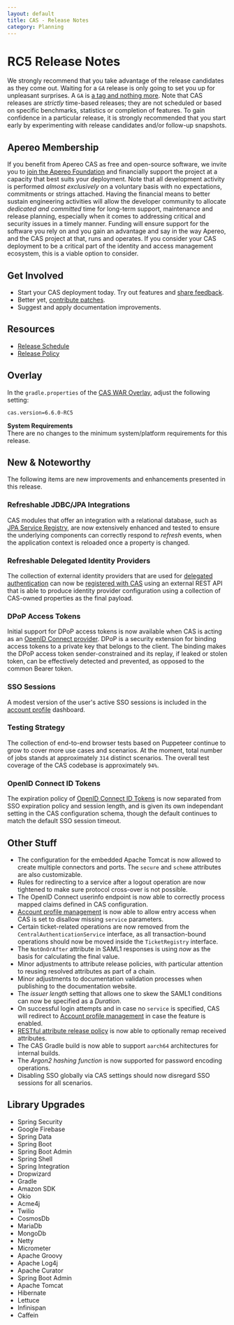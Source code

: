 ```yaml
---
layout: default
title: CAS - Release Notes
category: Planning
---
```


# RC5 Release Notes

We strongly recommend that you take advantage of the release candidates as they come out. Waiting for a `GA` release is only going to set
you up for unpleasant surprises. A `GA` is [a tag and nothing more](https://apereo.github.io/2017/03/08/the-myth-of-ga-rel/). Note 
that CAS releases are *strictly* time-based releases; they are not scheduled or based on specific benchmarks, statistics 
or completion of features. To gain confidence in a particular release, it is strongly recommended that you start 
early by experimenting with release candidates and/or follow-up snapshots.

## Apereo Membership

If you benefit from Apereo CAS as free and open-source software, we invite you
to [join the Apereo Foundation](https://www.apereo.org/content/apereo-membership)
and financially support the project at a capacity that best suits your deployment. Note that all development activity is performed
*almost exclusively* on a voluntary basis with no expectations, commitments or strings attached. Having the financial means to better
sustain engineering activities will allow the developer community to allocate *dedicated and committed* time for long-term support,
maintenance and release planning, especially when it comes to addressing critical and security issues in a timely manner. Funding will
ensure support for the software you rely on and you gain an advantage and say in the way Apereo, and the CAS project at that, runs and
operates. If you consider your CAS deployment to be a critical part of the identity and access management ecosystem, this is a viable option
to consider.

## Get Involved

- Start your CAS deployment today. Try out features and [share feedback](/cas/Mailing-Lists.html).
- Better yet, [contribute patches](/cas/developer/Contributor-Guidelines.html).
- Suggest and apply documentation improvements.

## Resources

- [Release Schedule](https://github.com/apereo/cas/milestones)
- [Release Policy](/cas/developer/Release-Policy.html)

## Overlay

In the `gradle.properties` of the [CAS WAR Overlay](../installation/WAR-Overlay-Installation.html), adjust the following setting:

```properties
cas.version=6.6.0-RC5
```

<div class="alert alert-info">
<strong>System Requirements</strong><br/>There are no changes to the minimum system/platform requirements for this release.
</div>

## New & Noteworthy

The following items are new improvements and enhancements presented in this release.

### Refreshable JDBC/JPA Integrations

CAS modules that offer an integration with a relational database, such as [JPA Service Registry](../services/JPA-Service-Management.html), 
are now extensively enhanced and tested to ensure the underlying components can correctly respond to *refresh* events, when 
the application context is reloaded once a property is changed.

### Refreshable Delegated Identity Providers

The collection of external identity providers that are used for [delegated authentication](../integration/Delegate-Authentication.html)
can now be [registered with CAS](../integration/Delegate-Authentication-Provider-Registration.html) using an external 
REST API that is able to produce identity provider configuration using a collection of CAS-owned properties as the final payload.
    
### DPoP Access Tokens

Initial support for DPoP access tokens is now available when CAS is acting as an [OpenID Connect provider](../authentication/OIDC-Authentication.html).
DPoP is a security extension for binding access tokens to a private key that belongs to the client. The binding makes the DPoP 
access token sender-constrained and its replay, if leaked or stolen token, can be effectively detected and prevented, as opposed to the common Bearer token.

### SSO Sessions

A modest version of the user's active SSO sessions is included in 
the [account profile](../registration/Account-Management-Overview.html) dashboard.

### Testing Strategy

The collection of end-to-end browser tests based on Puppeteer continue to grow to cover
more use cases and scenarios. At the moment, total number of jobs stands at approximately `314` distinct
scenarios. The overall test coverage of the CAS codebase is approximately `94%`.

### OpenID Connect ID Tokens

The expiration policy of [OpenID Connect ID Tokens](../authentication/OIDC-Authentication-TokenExpirationPolicy.html)
is now separated from SSO expiration policy and session length, and is given its own independant setting in the CAS
configuration schema, though the default continues to match the default SSO session timeout.

## Other Stuff
     
- The configuration for the embedded Apache Tomcat is now allowed to create multiple connectors and ports. The `secure` and `scheme` attributes are also 
  customizable.
- Rules for redirecting to a service after a logout operation are now tightened to make sure protocol cross-over is not possible.
- The OpenID Connect userinfo endpoint is now able to correctly process mapped claims defined in CAS configuration.
- [Account profile management](../registration/Account-Management-Overview.html) is now able to allow entry access when CAS is set to disallow missing `service` parameters.
- Certain ticket-related operations are now removed from the `CentralAuthenticationService` interface, as all transaction-bound operations should now be 
  moved inside the `TicketRegistry` interface.
- The `NotOnOrAfter` attribute in SAML1 responses is using *now* as the basis for calculating the final value.
- Minor adjustments to attribute release policies, with particular attention to reusing resolved attributes as part of a chain.
- Minor adjustments to documentation validation processes when publishing to the documentation website.
- The *issuer length* setting that allows one to skew the SAML1 conditions can now be specified as a *Duration*.
- On successful login attempts and in case no `service` is specified, CAS will redirect to [Account profile management](../registration/Account-Management-Overview.html) in case the feature is enabled.
- [RESTful attribute release policy](../integration/Attribute-Release-Policies.html) is now able to optionally remap received attributes.
- The CAS Gradle build is now able to support `aarch64` architectures for internal builds. 
- The *Argon2 hashing function* is now supported for password encoding operations.
- Disabling SSO globally via CAS settings should now disregard SSO sessions for all scenarios. 

## Library Upgrades

- Spring Security
- Google Firebase
- Spring Data
- Spring Boot
- Spring Boot Admin
- Spring Shell
- Spring Integration
- Dropwizard
- Gradle
- Amazon SDK
- Okio
- Acme4j
- Twilio
- CosmosDb
- MariaDb
- MongoDb
- Netty
- Micrometer
- Apache Groovy
- Apache Log4j
- Apache Curator
- Spring Boot Admin
- Apache Tomcat
- Hibernate
- Lettuce
- Infinispan
- Caffein
